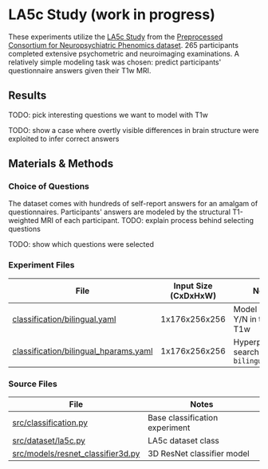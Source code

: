 # LA5c Study (work in progress)
These experiments utilize the [LA5c Study](https://openneuro.org/datasets/ds000030/versions/1.0.0) from the [Preprocessed Consortium for Neuropsychiatric Phenomics dataset](https://f1000research.com/articles/6-1262/v2). 265 participants completed extensive psychometric and neuroimaging examinations. A relatively simple modeling task was chosen: predict participants' questionnaire answers given their T1w MRI.

## Results
TODO: pick interesting questions we want to model with T1w

TODO: show a case where overtly visible differences in brain structure were exploited to infer correct answers 

## Materials & Methods
### Choice of Questions
The dataset comes with hundreds of self-report answers for an amalgam of questionnaires. Participants' answers are modeled by the structural T1-weighted MRI of each participant. TODO: explain process behind selecting questions

TODO: show which questions were selected

### Experiment Files
| File                                                                             | Input Size (CxDxHxW)  | Notes
| -------------------------------------------------------------------------------- | --------------------- | ------
| [classification/bilingual.yaml](classification/bilingual.yaml)                   | 1x176x256x256         | Model bilingual Y/N in terms of T1w
| [classification/bilingual_hparams.yaml](classification/bilingual_hparams.yaml)   | 1x176x256x256         | Hyperparameter search for `bilingual.yaml`

### Source Files
| File                                                                     | Notes
| ------------------------------------------------------------------------ | ----- 
| [src/classification.py](/src/classification.py)                          | Base classification experiment
| [src/dataset/la5c.py](/src/dataset/la5c.py)                              | LA5c dataset class
| [src/models/resnet_classifier3d.py](/src/models/resnet_classifier3d.py)  | 3D ResNet classifier model
